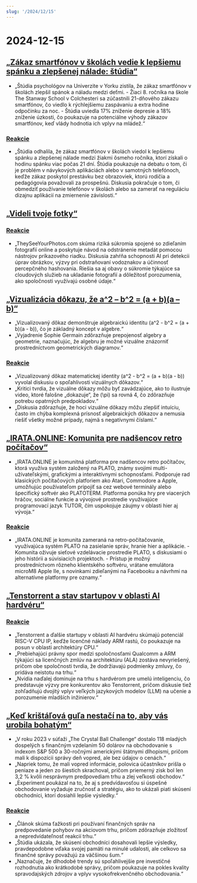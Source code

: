 ```yaml
---
slug: '/2024/12/15'
---
```


# 2024-12-15

## [„Zákaz smartfónov v školách vedie k lepšiemu spánku a zlepšenej nálade: štúdia“](https://www.york.ac.uk/news-and-events/news/2024/research/school-smartphone-ban-better-sleep/)

- „Štúdia psychológov na Univerzite v Yorku zistila, že zákaz smartfónov v školách zlepšil spánok a náladu medzi deťmi. - Žiaci 8. ročníka na škole The Stanway School v Colchesteri sa zúčastnili 21-dňového zákazu smartfónov, čo viedlo k rýchlejšiemu zaspávaniu a extra hodine odpočinku za noc. - Štúdia uviedla 17% zníženie depresie a 18% zníženie úzkosti, čo poukazuje na potenciálne výhody zákazov smartfónov, keď vlády hodnotia ich vplyv na mládež.“

### [Reakcie](https://news.ycombinator.com/item?id=42420352)

- „Štúdia odhalila, že zákaz smartfónov v školách viedol k lepšiemu spánku a zlepšenej nálade medzi žiakmi ôsmeho ročníka, ktorí získali o hodinu spánku viac počas 21 dní. Štúdia poukazuje na debatu o tom, či je problém v návykových aplikáciách alebo v samotných telefónoch, keďže zákaz poskytol prestávku bez obrazoviek, ktorú rodičia a pedagógovia považovali za prospešnú. Diskusia pokračuje o tom, či obmedziť používanie telefónov v školách alebo sa zamerať na reguláciu dizajnu aplikácií na zmiernenie závislosti.“

## [„Videli tvoje fotky“](https://theyseeyourphotos.com/)

### [Reakcie](https://news.ycombinator.com/item?id=42419469)

- „TheySeeYourPhotos.com skúma riziká súkromia spojené so zdieľaním fotografií online a poskytuje návod na odstránenie metadát pomocou nástrojov príkazového riadku. Diskusia zahŕňa schopnosti AI pri detekcii úprav obrázkov, výzvy pri odstraňovaní vodoznakov a účinnosť percepčného hashovania. Riešia sa aj obavy o súkromie týkajúce sa cloudových služieb na ukladanie fotografií a dôležitosť porozumenia, ako spoločnosti využívajú osobné údaje.“

## [„Vizualizácia dôkazu, že a^2 – b^2 = (a + b)(a – b)“](https://www.futilitycloset.com/2024/12/15/tidy-2/)

- „Vizualizovaný dôkaz demonštruje algebraickú identitu \(a^2 - b^2 = (a + b)(a - b)\), čo je základný koncept v algebre.“
- „Vyjadrenie Sophie Germain zdôrazňuje prepojenosť algebry a geometrie, naznačujúc, že algebru je možné vizuálne znázorniť prostredníctvom geometrických diagramov.“

### [Reakcie](https://news.ycombinator.com/item?id=42423409)

- „Vizualizovaný dôkaz matematickej identity \(a^2 - b^2 = (a + b)(a - b)\) vyvolal diskusiu o spoľahlivosti vizuálnych dôkazov.“
- „Kritici tvrdia, že vizuálne dôkazy môžu byť zavádzajúce, ako to ilustruje video, ktoré falošne „dokazuje“, že \(\pi\) sa rovná 4, čo zdôrazňuje potrebu opatrných predpokladov.“
- „Diskusia zdôrazňuje, že hoci vizuálne dôkazy môžu zlepšiť intuíciu, často im chýba komplexná prísnosť algebraických dôkazov a nemusia riešiť všetky možné prípady, najmä s negatívnymi číslami.“

## [„IRATA.ONLINE: Komunita pre nadšencov retro počítačov“](https://irata.online/)

- „IRATA.ONLINE je komunitná platforma pre nadšencov retro počítačov, ktorá využíva systém založený na PLATO, známy svojimi multi-užívateľskými, grafickými a interaktívnymi schopnosťami. Podporuje rad klasických počítačových platforiem ako Atari, Commodore a Apple, umožňujúc používateľom pripojiť sa cez webové terminály alebo špecifický softvér ako PLATOTERM. Platforma ponúka hry pre viacerých hráčov, sociálne funkcie a vývojové prostredie využívajúce programovací jazyk TUTOR, čím uspokojuje záujmy v oblasti hier aj vývoja.“

### [Reakcie](https://news.ycombinator.com/item?id=42418982)

- „IRATA.ONLINE je komunita zameraná na retro-počítačovanie, využívajúca systém PLATO na zasielanie správ, hranie hier a aplikácie. - Komunita oživuje sieťové vzdelávacie prostredie PLATO, s diskusiami o jeho histórii a súvisiacich projektoch. - Prístup je možný prostredníctvom rôzneho klientského softvéru, vrátane emulátora microM8 Apple IIe, s novinkami zdieľanými na Facebooku a návrhmi na alternatívne platformy pre oznamy.“

## [„Tenstorrent a stav startupov v oblasti AI hardvéru“](https://irrationalanalysis.substack.com/p/tenstorrent-and-the-state-of-ai-hardware)

### [Reakcie](https://news.ycombinator.com/item?id=42421157)

- „Tenstorrent a ďalšie startupy v oblasti AI hardvéru skúmajú potenciál RISC-V CPU IP, keďže licenčné náklady ARM rastú, čo poukazuje na posun v oblasti architektúry CPU.“
- „Prebiehajúci právny spor medzi spoločnosťami Qualcomm a ARM týkajúci sa licenčných zmlúv na architektúru (ALA) zostáva nevyriešený, pričom obe spoločnosti tvrdia, že dodržiavajú podmienky zmluvy, čo pridáva neistotu na trhu.“
- „Nvidia naďalej dominuje na trhu s hardvérom pre umelú inteligenciu, čo predstavuje výzvy pre konkurentov ako Tenstorrent, pričom diskusie tiež zohľadňujú dvojitý vplyv veľkých jazykových modelov (LLM) na učenie a porozumenie mladších inžinierov.“

## [„Keď krištáľová guľa nestačí na to, aby vás urobila bohatým“](https://elmwealth.com/crystal-ball/)

- „V roku 2023 v súťaži „The Crystal Ball Challenge“ dostalo 118 mladých dospelých s finančným vzdelaním 50 dolárov na obchodovanie s indexom S&P 500 a 30-ročnými americkými štátnymi dlhopismi, pričom mali k dispozícii správy deň vopred, ale bez údajov o cenách.“
- „Napriek tomu, že mali vopred informácie, polovica účastníkov prišla o peniaze a jeden zo šiestich skrachoval, pričom priemerný zisk bol len 3,2 % kvôli nesprávnym predpovediam trhu a zlej veľkosti obchodov.“
- „Experiment poukázal na to, že aj s predvídavosťou si úspešné obchodovanie vyžaduje zručnosť a stratégiu, ako to ukázali piati skúsení obchodníci, ktorí dosiahli lepšie výsledky.“

### [Reakcie](https://news.ycombinator.com/item?id=42422077)

- „Článok skúma ťažkosti pri používaní finančných správ na predpovedanie pohybov na akciovom trhu, pričom zdôrazňuje zložitosť a nepredvídateľnosť reakcií trhu.“
- „Štúdia ukázala, že skúsení obchodníci dosahovali lepšie výsledky, pravdepodobne vďaka svojej pamäti na minulé udalosti, ale celkovo sa finančné správy považujú za väčšinou šum.“
- „Naznačuje, že dlhodobé trendy sú spoľahlivejšie pre investičné rozhodnutia ako krátkodobé správy, pričom poukazuje na pokles kvality spravodajských zdrojov a vplyv vysokofrekvenčného obchodovania.“

<head>
  <meta property="og:title" content="„Zákaz smartfónov v školách vedie k lepšiemu spánku a zlepšenej nálade: štúdia“" />
  <meta property="og:type" content="website" />
  <meta property="og:image" content="https://og.cho.sh/api/og/?title=%E2%80%9EZ%C3%A1kaz%20smartf%C3%B3nov%20v%20%C5%A1kol%C3%A1ch%20vedie%20k%20lep%C5%A1iemu%20sp%C3%A1nku%20a%20zlep%C5%A1enej%20n%C3%A1lade%3A%20%C5%A1t%C3%BAdia%E2%80%9C&subheading=nede%C4%BEa%2015.%20decembra%202024%3A%20Hacker%20News%20Zhrnutie" />
</head>

